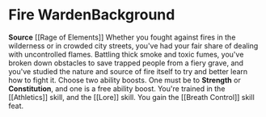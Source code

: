﻿---
ability:
- Strength
- Constitution
ability_boost:
- Strength
- Constitution
feat: '[[DATABASE/feat/Breath Control|Breath Control]]'
id: '380'
name: Fire Warden
prerequisite: null
rarity: Common
skill:
- '[[DATABASE/skill/Athletics|Athletics]]'
- Plane of Fire [[DATABASE/skill/Lore|Lore]]
source: '[[DATABASE/source/Rage of Elements|Rage of Elements]]'
subcategory: general
trait: null
type: Background

---
# Fire Warden<span class="item-type">Background</span>

**Source** [[Rage of Elements]]
Whether you fought against fires in the wilderness or in crowded city streets, you've had your fair share of dealing with uncontrolled flames. Battling thick smoke and toxic fumes, you've broken down obstacles to save trapped people from a fiery grave, and you've studied the nature and source of fire itself to try and better learn how to fight it.
Choose two ability boosts. One must be to **Strength** or **Constitution**, and one is a free ability boost.
You're trained in the [[Athletics]] skill, and the [[Lore]] skill. You gain the [[Breath Control]] skill feat.